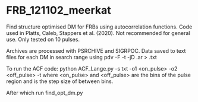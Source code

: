 # FRB_121102_meerkat
 Find structure optimised DM for FRBs using autocorrelation functions. Code used in Platts, Caleb, Stappers et al. (2020).
 Not recommended for general use. Only tested on 10 pulses.
 
 Archives are processed with PSRCHIVE and SIGRPOC. Data saved to text files for each DM in search range using
      pdv -F -t -jD <filename>.ar > <filename>.txt
 
 To run the ACF code:
      python ACF_Lange.py -s txt -o1 <on_pulse> -o2 <off_pulse> -t <step>
 where <on_pulse> and <off_pulse> are the bins of the pulse region and <step> is the step size of between bins.

 After which run find_opt_dm.py
 
 
